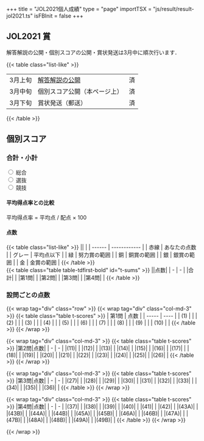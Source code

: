 +++
title = "JOL2021個人成績"
type = "page"
importTSX = "js/result/result-jol2021.ts"
isFBInit = false
+++

## JOL2021 賞

<p id="result"></p>

解答解説の公開・個別スコアの公開・賞状発送は3月中に順次行います．

{{< table class="list-like" >}}

||                                    ||
| ------- | ------------------------------- | - |
| 3月上旬 | [解答解説の公開](/preparation/) | 済  |
| 3月中旬 | 個別スコア公開（本ページ上）    | 済  |
| 3月下旬 | 賞状発送（郵送）                | 済 |

{{< /table >}}

<!-- 賞状を獲得された方は以下の氏名・郵送先住所をご確認いただき，修正が必要な場合は **3月14日（日）** までに修正してください．修正は以下の情報を書き換えて修正ボタンを押すことで完了します．

<form id="form" onsubmit="infoSubmit(); return false;" class="needs-validation">
    <div class="form-group was-validated">
        <label for="input-name">氏名(フルネーム)</label>
        <input required class="form-control" id="input-name">
        <small id="input-name-roman-help" class="form-text text-muted">郵送時の宛名・賞状への記名に用います．</small>
    </div>
    <div class="form-group was-validated">
        <label for="input-name-roman">氏名(ローマ字)</label>
        <input required pattern="^[0-9A-Za-z\s]+$" class="form-control" id="input-name-roman" aria-describedby="input-name-roman-help">
        <small id="input-name-roman-help" class="form-text text-muted">半角英数．例) Namae Myouji / MYOUJI Namae<br>こちらで大文字小文字・スペースなどを調整した後，賞状への記名に用います．名字名前の順番やスペルが希望通りか確認してください．</small>
    </div>
    <div class="form-group was-validated">
        <label for="input-zipcode">郵便番号</label>
        <input name="zipcode" required pattern="^[0-9\-]+$" class="form-control" id="input-zipcode" aria-describedby="input-zipcode-help">
        <small id="input-zipcode-help" class="form-text text-muted"></small>
    </div>
    <div class="form-group was-validated">
        <label for="input-address">住所</label>
        <input name="address" required class="form-control" id="input-address" aria-describedby="input-address-help">
        <small id="input-address-help" class="form-text text-muted"></small>
    </div>
    <button disabled id="update-info" type="submit" class="btn btn-primary">修正</button>
</form> -->

## 個別スコア

### 合計・小計

<div class="row justify-content-around">
    <div class="col-12 text-center mb-3">
        <div class="custom-control custom-radio custom-control-inline">
            <input type="radio" id="sums-chart-none" name="chartMode" class="custom-control-input">
            <label class="custom-control-label" for="sums-chart-none">総合</label>
        </div>
        <div class="custom-control custom-radio custom-control-inline">
            <input type="radio" id="sums-chart-flag" name="chartMode" class="custom-control-input">
            <label class="custom-control-label" for="sums-chart-flag">選抜</label>
        </div>
        <div class="custom-control custom-radio custom-control-inline">
            <input type="radio" id="sums-chart-award" name="chartMode" class="custom-control-input">
            <label class="custom-control-label" for="sums-chart-award">競技</label>
        </div>
    </div>
    <div class="col-md-6 col-lg-4 mb-3">
        <h4 class="h5"><a class="text-reset text-decoration-none dottedUnderline" data-bs-toggle="collapse" data-bs-target="#collapseAvgScoreRateNote" role="button" aria-expanded="false" aria-controls="collapseAvgScoreRateNote">平均得点率</a>との比較</h4>
        <p class="collapse small mb-0" id="collapseAvgScoreRateNote">平均得点率 = 平均点 / 配点 × 100</p>
        <div class="chart-container" style="position: relative;">
            <canvas id="c-sums"></canvas>
        </div>
    </div>
    <div class="col-md-4 col-lg-4">
    <h4 class="h5"><a class="text-reset text-decoration-none dottedUnderline" data-bs-toggle="collapse" data-bs-target="#collapseScoreNote" role="button" aria-expanded="false" aria-controls="collapseScoreNote">点数</a></h4>
    <div class="collapse small mb-0" id="collapseScoreNote">
{{< table class="list-like" >}}
||              |
| ------ | ------------ |
| 赤線   | あなたの点数 |
| グレー | 平均点以下   |
| 緑     | 努力賞の範囲 |
| 銅     | 銅賞の範囲   |
| 銀     | 銀賞の範囲   |
| 金     | 金賞の範囲   |
{{< /table >}}
    </div>
{{< table class="table table-tdfirst-bold" id="t-sums" >}}
||点数|
| - | - |
|合計|   |
|第1問|   |
|第2問|   |
|第3問|   |
|第4問|   |
{{< /table >}}
    </div>
</div>

### 設問ごとの点数

{{< wrap tag="div" class="row" >}}
{{< wrap tag="div" class="col-md-3" >}}
{{< table class="table t-scores" >}}
| 第1問 | 点数 |
| ----- | ---- |
| (1)     |      |
| (2)     |      |
| (3)     |      |
| (4)     |      |
| (5)     |      |
| (6)     |      |
| (7)     |      |
| (8)     |      |
| (9)     |      |
| (10)    |      |
{{< /table >}}
{{< /wrap >}}

{{< wrap tag="div" class="col-md-3" >}}
{{< table class="table t-scores" >}}
|第2問|点数|
| - | - |
|(11)|   |
|(12)|   |
|(13)|   |
|(14)|   |
|(15)|   |
|(16)|   |
|(17)|   |
|(18)|   |
|(19)|   |
|(20)|   |
|(21)|   |
|(22)|   |
|(23)|   |
|(24)|   |
|(25)|   |
|(26)|   |
{{< /table >}}
{{< /wrap >}}

{{< wrap tag="div" class="col-md-3" >}}
{{< table class="table t-scores" >}}
|第3問|点数|
| - | - |
|(27)|   |
|(28)|   |
|(29)|   |
|(30)|   |
|(31)|   |
|(32)|   |
|(33)|   |
|(34)|   |
|(35)|   |
|(36)|   |
{{< /table >}}
{{< /wrap >}}

{{< wrap tag="div" class="col-md-3" >}}
{{< table class="table t-scores" >}}
|第4問|点数|
| - | - |
|(37)|   |
|(38)|   |
|(39)|   |
|(40)|   |
|(41)|   |
|(42)|   |
|(43A)|   |
|(43B)|   |
|(44A)|   |
|(44B)|   |
|(45A)|   |
|(45B)|   |
|(46A)|   |
|(46B)|   |
|(47A)|   |
|(47B)|   |
|(48A)|   |
|(48B)|   |
|(49A)|   |
|(49B)|   |
{{< /table >}}
{{< /wrap >}}

{{< /wrap >}}
